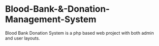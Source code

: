 # Blood-Bank-&-Donation-Management-System

Blood Bank Donation System is a php based web project with both admin and user layouts.


